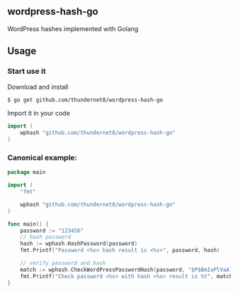 ## wordpress-hash-go

WordPress hashes implemented with Golang

## Usage

### Start use it

Download and install

```bash
$ go get github.com/thundernet8/wordpress-hash-go
```

Import it in your code

```go
import (
    wphash "github.com/thundernet8/wordpress-hash-go"
)
```

### Canonical example:

```go
package main

import (
	"fmt"

	wphash "github.com/thundernet8/wordpress-hash-go"
)

func main() {
	password := "123456"
	// hash password
	hash := wphash.HashPassword(password)
	fmt.Printf("Password <%s> hash result is <%s>", password, hash)

	// verify password and hash
	match := wphash.CheckWordPressPasswordHash(password, "$P$BmIaPlVaAl6kEsffVZGdASCVH.i1cZ0")
	fmt.Printf("Check password <%s> with hash <%s> result is %t", match)
}
```